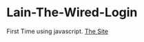 # Lain-The-Wired-Login
First Time using javascript.
[The Site](https://0sama-mirza.github.io/Lain-The-Wired-Login/src/login.html)
